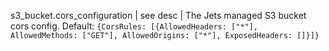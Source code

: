 s3_bucket.cors_configuration | see desc | The Jets managed S3 bucket cors config. Default: `{CorsRules: [{AllowedHeaders: ["*"], AllowedMethods: ["GET"], AllowedOrigins: ["*"], ExposedHeaders: []}]}`